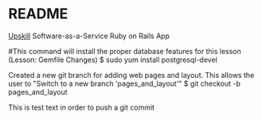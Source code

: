 # README


[Upskill](http://upskillcourses.com) Software-as-a-Service Ruby on Rails App


#This command will install the proper database features for this lesson (Lesson: Gemfile Changes)
$ sudo yum install postgresql-devel

Created a new git branch for adding web pages and layout. This allows the user to "Switch to a new branch 'pages_and_layout'"
$ git checkout -b pages_and_layout


This is test text in order to push a git commit